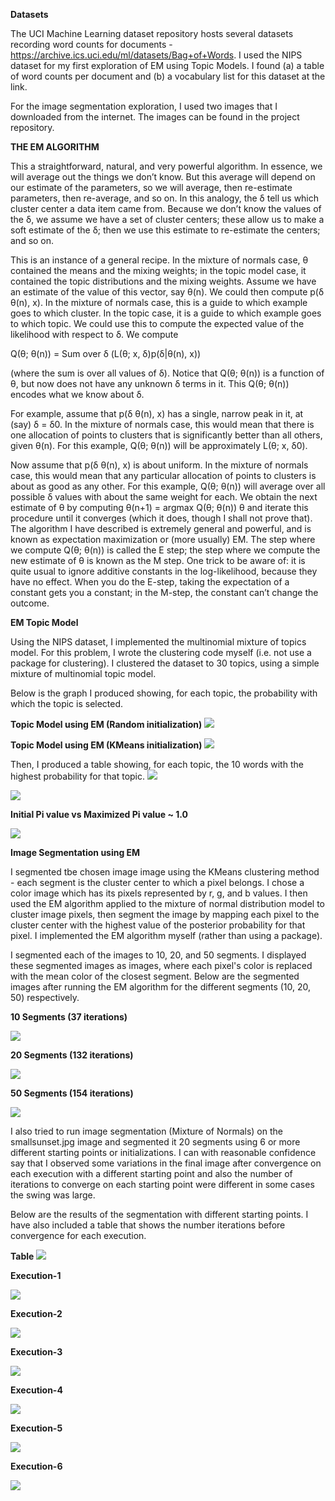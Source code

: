 **Datasets**

The UCI Machine Learning dataset repository hosts several datasets recording word counts for documents - https://archive.ics.uci.edu/ml/datasets/Bag+of+Words. I used the NIPS dataset for my first exploration of EM using Topic Models. I found (a) a table of word counts per document and (b) a vocabulary list for this dataset at the link.

For the image segmentation exploration, I used two images that I downloaded from the internet. The images can be found in the project repository.

**THE EM ALGORITHM**

This a straightforward, natural, and very powerful algorithm. In essence, we will average out the things we don’t know. But this average will depend on our estimate of the parameters, so we will average, then re-estimate parameters, then re-average, and so on. In this analogy, the δ tell us which cluster center a data item came from. Because we don’t know the values of the δ, we assume we have a set of cluster centers; these allow us to make a soft estimate of the δ; then we use this estimate to re-estimate the centers; and so on.

This is an instance of a general recipe. In the mixture of normals case, θ contained the means and the mixing weights; in the topic model case, it contained the topic distributions and the mixing weights. Assume we have an estimate of the value of this vector, say θ(n). We could then compute p(δ θ(n), x). In the mixture of normals case, this is a guide to which example goes to which cluster. In the topic case, it is a guide to which example goes to which topic. We could use this to compute the expected value of the likelihood with respect to δ. We compute

Q(θ; θ(n)) =	Sum over δ (L(θ; x, δ)p(δ|θ(n), x))

(where the sum is over all values of δ). Notice that Q(θ; θ(n)) is a function of θ, but now does not have any unknown δ terms in it. This Q(θ; θ(n)) encodes what we know about δ.

For example, assume that p(δ θ(n), x) has a single, narrow peak in it, at (say) δ = δ0. In the mixture of normals case, this would mean that there is one allocation of points to clusters that is significantly better than all others, given θ(n). For this example, Q(θ; θ(n)) will be approximately L(θ; x, δ0).

Now assume that p(δ θ(n), x) is about uniform. In the mixture of normals case, this would mean that any particular allocation of points to  clusters is  about as good as any other.  For this example, Q(θ; θ(n)) will average over all possible δ values with about the same weight for each. We obtain the next estimate of θ by computing θ(n+1) = argmax Q(θ; θ(n)) θ
and iterate this procedure until it converges (which it does, though I shall not prove that). The algorithm I have described is extremely general and powerful, and is known as expectation maximization or (more usually) EM. The step where
we compute Q(θ; θ(n)) is called the E step; the step where we compute the new estimate of θ is known as the M step.
One trick to be aware of: it is quite usual to ignore additive constants in the log-likelihood, because they have no effect. When you do the E-step, taking the expectation of a constant gets you a constant; in the M-step, the constant can’t change the outcome.

**EM Topic Model**

Using the NIPS dataset, I implemented the multinomial mixture of topics model. For this problem, I wrote the clustering code myself (i.e. not use a package for clustering). I clustered the dataset to 30 topics, using a simple mixture of multinomial topic model.

Below is the graph I produced showing, for each topic, the probability with which the topic is selected.

**Topic Model using EM (Random initialization)**
<img src="Images-and-plots/Plot_Random_Initialization.png">

**Topic Model using EM (KMeans initialization)**
<img src="Images-and-plots/Plot_KMeans_Initialization.png">

Then, I produced a table showing, for each topic, the 10 words with the highest probability for that topic.
<img src="Images-and-plots/tab1.png">

<img src="Images-and-plots/tab1.png">

**Initial Pi value vs Maximized Pi value ~ 1.0**

<img src="Images-and-plots/tab3.png">

**Image Segmentation using EM**

I segmented tbe chosen image image using the KMeans clustering method - each segment is the cluster center to which a pixel belongs. I chose a color image which has its pixels represented by r, g, and b values. I then used the EM algorithm applied to the mixture of normal distribution model to cluster image pixels, then segment the image by mapping each pixel to the cluster center with the highest value of the posterior probability for that pixel. I implemented the EM algorithm myself (rather than using a package).

I segmented each of the images to 10, 20, and 50 segments. I displayed these segmented images as images, where each pixel's color is replaced with the mean color of the closest segment. Below are the segmented images after running the EM algorithm for the different segments (10, 20, 50) respectively. 

**10 Segments (37 iterations)**

<img src="Images-and-plots/Problem2_Part1_10segment.png">

**20 Segments (132 iterations)**

<img src="Images-and-plots/Problem2_Part1_20segment.png">

**50 Segments (154 iterations)**

<img src="Images-and-plots/Problem2_Part1_50segment.png"> 

I also tried to run image segmentation (Mixture of Normals) on the smallsunset.jpg image and segmented it 20 segments using 6 or more different starting points or initializations. I can with reasonable confidence say that I observed some variations in the final image after convergence on each execution with a different starting point and also the number of iterations to converge on each starting point were different in some cases the swing was large.

Below are the results of the segmentation with different starting points. I have also included a table that shows the number iterations before convergence for each execution.

**Table**
<img src="Images-and-plots/tab4.png">

**Execution-1**

<img src="Images-and-plots/Problem2_Part2_1_1.png">

**Execution-2**

<img src="Images-and-plots/Problem2_Part2_1_2.png">

**Execution-3**

<img src="Images-and-plots/Problem2_Part2_1_3.png">

**Execution-4**

<img src="Images-and-plots/Problem2_Part2_1_4.png">

**Execution-5**

<img src="Images-and-plots/Problem2_Part2_1_5.png">

**Execution-6**

<img src="Images-and-plots/Problem2_Part2_1_6.png">

